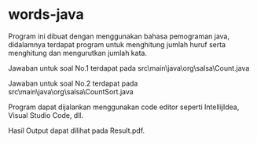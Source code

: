 # words-java

Program ini dibuat dengan menggunakan bahasa pemograman java, didalamnya terdapat program untuk menghitung jumlah huruf serta menghitung dan mengurutkan jumlah kata.

Jawaban untuk soal No.1 terdapat pada src\main\java\org\salsa\Count.java

Jawaban untuk soal No.2 terdapat pada src\main\java\org\salsa\CountSort.java

Program dapat dijalankan menggunakan code editor seperti IntellijIdea, Visual Studio Code, dll.

Hasil Output dapat dilihat pada Result.pdf.

